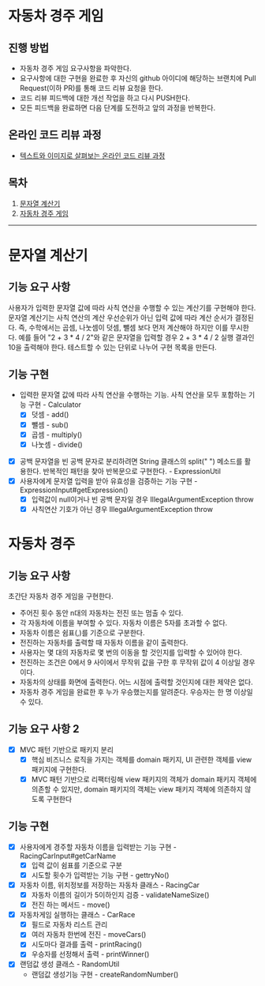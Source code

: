 # 자동차 경주 게임

## 진행 방법
* 자동차 경주 게임 요구사항을 파악한다.
* 요구사항에 대한 구현을 완료한 후 자신의 github 아이디에 해당하는 브랜치에 Pull Request(이하 PR)를 통해 코드 리뷰 요청을 한다.
* 코드 리뷰 피드백에 대한 개선 작업을 하고 다시 PUSH한다.
* 모든 피드백을 완료하면 다음 단계를 도전하고 앞의 과정을 반복한다.

## 온라인 코드 리뷰 과정
* [텍스트와 이미지로 살펴보는 온라인 코드 리뷰 과정](https://github.com/next-step/nextstep-docs/tree/master/codereview)

## 목차

1. [문자열 계산기](#문자열-계산기)
2. [자동차 경주 게임](#자동차-경주)
---

# 문자열 계산기

## 기능 요구 사항
사용자가 입력한 문자열 값에 따라 사칙 연산을 수행할 수 있는 계산기를 구현해야 한다.
문자열 계산기는 사칙 연산의 계산 우선순위가 아닌 입력 값에 따라 계산 순서가 결정된다. 
즉, 수학에서는 곱셈, 나눗셈이 덧셈, 뺄셈 보다 먼저 계산해야 하지만 이를 무시한다.
예를 들어 "2 + 3 * 4 / 2"와 같은 문자열을 입력할 경우 2 + 3 * 4 / 2 실행 결과인 10을 출력해야 한다.
테스트할 수 있는 단위로 나누어 구현 목록을 만든다.

## 기능 구현
- 입력한 문자열 값에 따라 사칙 연산을 수행하는 기능. 사칙 연산을 모두 포함하는 기능 구현 - Calculator         
  - [x] 덧셈 - add()   
  - [x] 뺄셈 - sub()   
  - [x] 곱셈 - multiply()     
  - [x] 나눗셈 - divide()     
- [x] 공백 문자열을 빈 공백 문자로 분리하려면 String 클래스의 split(" ") 메소드를 활용한다. 반복적인 패턴을 찾아 반복문으로 구현한다. - ExpressionUtil    
- [x] 사용자에게 문자열 입력을 받아 유효성을 검증하는 기능 구현 - ExpressionInput#getExpression()    
  - [x] 입력값이 null이거나 빈 공백 문자일 경우 IllegalArgumentException throw     
  - [x] 사칙연산 기호가 아닌 경우 IllegalArgumentException throw    

# 자동차 경주

## 기능 요구 사항
초간단 자동차 경주 게임을 구현한다.
- 주어진 횟수 동안 n대의 자동차는 전진 또는 멈출 수 있다.
- 각 자동차에 이름을 부여할 수 있다. 자동차 이름은 5자를 초과할 수 없다.
- 자동차 이름은 쉼표(,)를 기준으로 구분한다.
- 전진하는 자동차를 출력할 때 자동차 이름을 같이 출력한다.
- 사용자는 몇 대의 자동차로 몇 번의 이동을 할 것인지를 입력할 수 있어야 한다.
- 전진하는 조건은 0에서 9 사이에서 무작위 값을 구한 후 무작위 값이 4 이상일 경우이다.
- 자동차의 상태를 화면에 출력한다. 어느 시점에 출력할 것인지에 대한 제약은 없다.
- 자동차 경주 게임을 완료한 후 누가 우승했는지를 알려준다. 우승자는 한 명 이상일 수 있다.

## 기능 요구 사항 2
- [x] MVC 패턴 기반으로 패키지 분리
  - [x] 핵심 비즈니스 로직을 가지는 객체를 domain 패키지, UI 관련한 객체를 view 패키지에 구현한다.
  - [x] MVC 패턴 기반으로 리팩터링해 view 패키지의 객체가 domain 패키지 객체에 의존할 수 있지만, domain 패키지의 객체는 view 패키지 객체에 의존하지 않도록 구현한다
## 기능 구현
- [x] 사용자에게 경주할 자동차 이름을 입력받는 기능 구현 - RacingCarInput#getCarName
  - [x] 입력 값이 쉼표를 기준으로 구분
  - [x] 시도할 횟수가 입력받는 기능 구현 - gettryNo()  
- [x] 자동차 이름, 위치정보를 저장하는 자동차 클래스 - RacingCar 
  - [x] 자동차 이름의 길이가 5이하인지 검증 - validateNameSize()
  - [x] 전진 하는 메서드 - move()
- [x] 자동차게임 실행하는 클래스 - CarRace
  - [x] 필드로 자동차 리스트 관리
  - [x] 여러 자동차 한번에 전진 - moveCars()
  - [x] 시도마다 결과를 출력 - printRacing()
  - [x] 우승자를 선정해서 출력 - printWinner()
- [x] 랜덤값 생성 클래스 - RandomUtil
  - 랜덤값 생성기능 구현 - createRandomNumber()
